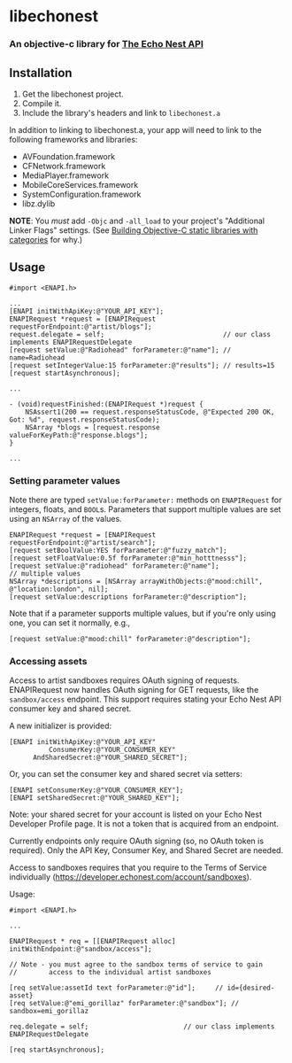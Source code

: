 # libechonest
### An objective-c library for [The Echo Nest API](http://developer.echonest.com/docs/v4/)

## Installation

1. Get the libechonest project.
2. Compile it.
3. Include the library's headers and link to `libechonest.a`

In addition to linking to libechonest.a, your app will need to link to the following frameworks and libraries:

* AVFoundation.framework
* CFNetwork.framework
* MediaPlayer.framework
* MobileCoreServices.framework
* SystemConfiguration.framework
* libz.dylib

__NOTE__: You *must* add `-Objc` and `-all_load` to your project's "Additional Linker Flags" settings. (See [Building Objective-C static libraries with categories](http://developer.apple.com/library/mac/#qa/qa1490/_index.html) for why.)

## Usage

    #import <ENAPI.h>

    ...
    [ENAPI initWithApiKey:@"YOUR_API_KEY"];
    ENAPIRequest *request = [ENAPIRequest requestForEndpoint:@"artist/blogs"];
    request.delegate = self;                              // our class implements ENAPIRequestDelegate
    [request setValue:@"Radiohead" forParameter:@"name"]; // name=Radiohead
    [request setIntegerValue:15 forParameter:@"results"]; // results=15
    [request startAsynchronous];

    ...

    - (void)requestFinished:(ENAPIRequest *)request {
        NSAssert1(200 == request.responseStatusCode, @"Expected 200 OK, Got: %d", request.responseStatusCode);
        NSArray *blogs = [request.response valueForKeyPath:@"response.blogs"];
    }

    ...

### Setting parameter values

Note there are typed `setValue:forParameter:` methods on `ENAPIRequest` for integers, floats, and `BOOL`s. Parameters that support multiple values are set using an `NSArray` of the values.

    ENAPIRequest *request = [ENAPIRequest requestForEndpoint:@"artist/search"];
    [request setBoolValue:YES forParameter:@"fuzzy_match"];
    [request setFloatValue:0.5f forParameter:@"min_hotttnesss"];
    [request setValue:@"radiohead" forParameter:@"name"];
    // multiple values
    NSArray *descriptions = [NSArray arrayWithObjects:@"mood:chill", @"location:london", nil];
    [request setValue:descriptions forParameter:@"description"];

Note that if a parameter supports multiple values, but if you're only using one, you can set it normally, e.g.,

    [request setValue:@"mood:chill" forParameter:@"description"];

### Accessing assets 

Access to artist sandboxes requires OAuth signing of requests. ENAPIRequest now handles OAuth signing for GET requests, like the `sandbox/access` endpoint. This support requires stating your Echo Nest API consumer key and shared secret. 

A new initializer is provided: 
    
    [ENAPI initWithApiKey:@"YOUR_API_KEY" 
              ConsumerKey:@"YOUR_CONSUMER_KEY" 
          AndSharedSecret:@"YOUR_SHARED_SECRET"];

Or, you can set the consumer key and shared secret via setters:

    [ENAPI setConsumerKey:@"YOUR_CONSUMER_KEY"];
    [ENAPI setSharedSecret:@"YOUR_SHARED_KEY"];

Note: your shared secret for your account is listed on your Echo Nest Developer Profile page. It is not a token that is acquired from an endpoint. 

Currently endpoints only require OAuth signing (so, no OAuth token is required). Only the API Key, Consumer Key, and Shared Secret are needed. 

Access to sandboxes requires that you require to the Terms of Service individually (https://developer.echonest.com/account/sandboxes).

Usage:

    #import <ENAPI.h>

    ...

    ENAPIRequest * req = [[ENAPIRequest alloc] initWithEndpoint:@"sandbox/access"];

    // Note - you must agree to the sandbox terms of service to gain 
    //        access to the individual artist sandboxes 

    [req setValue:assetId text forParameter:@"id"];	    // id={desired-asset}
    [req setValue:@"emi_gorillaz" forParameter:@"sandbox"]; // sandbox=emi_gorillaz

    req.delegate = self;	     			    // our class implements ENAPIRequestDelegate
    
    [req startAsynchronous];

